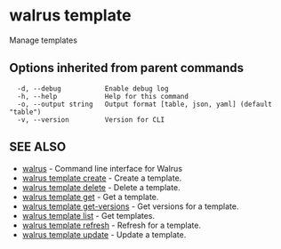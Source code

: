 # walrus template

Manage templates

## Options inherited from parent commands

```
  -d, --debug           Enable debug log
  -h, --help            Help for this command
  -o, --output string   Output format [table, json, yaml] (default "table")
  -v, --version         Version for CLI
```

## SEE ALSO

* [walrus](../walrus)	 - Command line interface for Walrus
* [walrus template create](walrus_template_create)	 - Create a template.
* [walrus template delete](walrus_template_delete)	 - Delete a template.
* [walrus template get](walrus_template_get)	 - Get a template.
* [walrus template get-versions](walrus_template_get-versions)	 - Get versions for a template.
* [walrus template list](walrus_template_list)	 - Get templates.
* [walrus template refresh](walrus_template_refresh)	 - Refresh for a template.
* [walrus template update](walrus_template_update)	 - Update a template.

